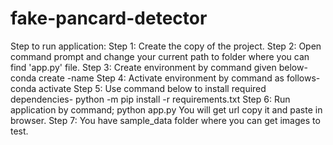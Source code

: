 # fake-pancard-detector
Step to run application: Step 1: Create the copy of the project. Step 2: Open command prompt and change your current path to folder where you can find 'app.py' file. Step 3: Create environment by command given below- conda create -name Step 4: Activate environment by command as follows- conda activate Step 5: Use command below to install required dependencies- python -m pip install -r requirements.txt Step 6: Run application by command; python app.py You will get url copy it and paste in browser. Step 7: You have sample_data folder where you can get images to test.
